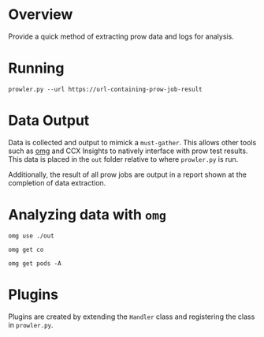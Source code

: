 # Overview

Provide a quick method of extracting prow data and logs for analysis.

# Running

~~~
prowler.py --url https://url-containing-prow-job-result
~~~

# Data Output

Data is collected and output to mimick a `must-gather`.  This allows other tools such as [omg](https://github.com/kxr/o-must-gather/) and CCX Insights to natively interface with prow test results.  This data is placed in the `out` folder relative to where `prowler.py` is run.

Additionally, the result of all prow jobs are output in a report shown at the completion of data extraction.

# Analyzing data with `omg`

~~~
omg use ./out

omg get co

omg get pods -A
~~~

# Plugins

Plugins are created by extending the `Handler` class and registering the class in `prowler.py`.

